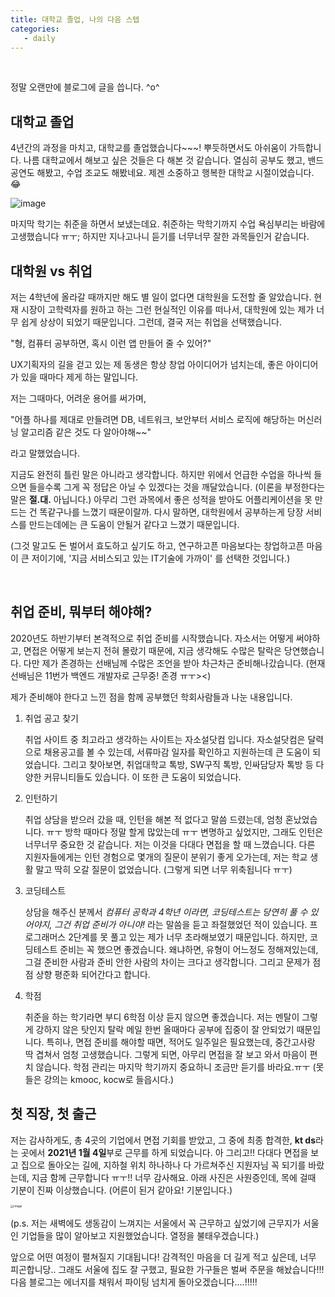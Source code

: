 ```yaml
---
title: 대학교 졸업, 나의 다음 스텝
categories:
   - daily
---
```


<br>

정말 오랜만에 블로그에 글을 씁니다. ^o^



## 대학교 졸업

4년간의 과정을 마치고, 대학교를 졸업했습니다~~~! 뿌듯하면서도 아쉬움이 가득합니다. 나름 대학교에서 해보고 싶은 것들은 다 해본 것 같습니다. 열심히 공부도 했고, 밴드 공연도 해봤고, 수업 조교도 해봤네요. 제겐 소중하고 행복한 대학교 시절이었습니다. 😂



![image](https://user-images.githubusercontent.com/42775225/103604899-b0aeeb00-4f55-11eb-9738-520e6d29e71a.png)



마지막 학기는 취준을 하면서 보냈는데요. 취준하는 막학기까지 수업 욕심부리는 바람에 고생했습니다 ㅠㅜ; 하지만 지나고나니 듣기를 너무너무 잘한 과목들인거 같습니다. 



## 대학원 vs 취업

저는 4학년에 올라갈 때까지만 해도 별 일이 없다면 대학원을 도전할 줄 알았습니다. 현재 시장이 고학력자를 원하고 하는 그런 현실적인 이유를 떠나서, 대학원에 있는 제가 너무 쉽게 상상이 되었기 때문입니다. 그런데, 결국 저는 취업을 선택했습니다.



"형, 컴퓨터 공부하면, 혹시 이런 앱 만들어 줄 수 있어?"

UX기획자의 길을 걷고 있는 제 동생은 항상 창업 아이디어가 넘치는데, 좋은 아이디어가 있을 때마다 제게 하는 말입니다.

저는 그때마다, 어려운 용어를 써가며,

"어플 하나를 제대로 만들려면 DB, 네트워크, 보안부터 서비스 로직에 해당하는 머신러닝 알고리즘 같은 것도 다 알아야해~~"

라고 말했었습니다. 



지금도 완전히 틀린 말은 아니라고 생각합니다. 하지만 위에서 언급한 수업을 하나씩 들으면 들을수록 그게 꼭 정답은 아닐 수 있겠다는 것을 깨달았습니다. (이론을 부정한다는 말은 **절.대.** 아닙니다.) 아무리 그런 과목에서 좋은 성적을 받아도 어플리케이션을 못 만드는 건 똑같구나를 느꼈기 때문이랄까. 다시 말하면, 대학원에서 공부하는게 당장 서비스를 만드는데에는 큰 도움이 안될거 같다고 느꼈기 때문입니다. 

(그것 말고도 돈 벌어서 효도하고 싶기도 하고, 연구하고픈 마음보다는 창업하고픈 마음이 큰 저이기에, '지금 서비스되고 있는 IT기술에 가까이' 를 선택한 것입니다.)



<br>

## 취업 준비, 뭐부터 해야해?

2020년도 하반기부터 본격적으로 취업 준비를 시작했습니다. 자소서는 어떻게 써야하고, 면접은 어떻게 보는지 전혀 몰랐기 때문에, 지금 생각해도 수많은 탈락은 당연했습니다. 다만 제가 존경하는 선배님께 수많은 조언을 받아 차근차근 준비해나갔습니다. (현재 선배님은 11번가 백엔드 개발자로 근무중! 존경 ㅠㅜ><) 



제가 준비해야 한다고 느낀 점을 함께 공부했던 학회사람들과 나눈 내용입니다. 

1. 취업 공고 찾기

   취업 사이트 중 최고라고 생각하는 사이트는 자소설닷컴 입니다. 자소설닷컴은 달력으로 채용공고를 볼 수 있는데, 서류마감 일자를 확인하고 지원하는데 큰 도움이 되었습니다. 그리고 찾아보면, 취업대학교 톡방, SW구직 톡방, 인싸담당자 톡방 등 다양한 커뮤니티들도 있습니다. 이 또한 큰 도움이 되었습니다.

2. 인턴하기

   취업 상담을 받으러 갔을 때, 인턴을 해본 적 없다고 말씀 드렸는데, 엄청 혼났었습니다. ㅠㅜ 방학 때마다 정말 할게 많았는데 ㅠㅜ 변명하고 싶었지만, 그래도 인턴은 너무너무 중요한 것 같습니다. 저는 이것을 다대다 면접을 할 때 느꼈습니다. 다른 지원자들에게는 인턴 경험으로 몇개의 질문이 분위기 좋게 오가는데, 저는 학교 생활 말고 딱히 오갈 질문이 없었습니다. (그렇게 되면 너무 위축됩니다 ㅠㅜ)

3. 코딩테스트

   상담을 해주신 분께서 *컴퓨터 공학과 4학년 이라면, 코딩테스트는 당연히 풀 수 있어야지, 그건 취업 준비가 아니야!*  라는 말씀을 듣고 좌절했었던 적이 있습니다. 프로그래머스 2단계를 못 풀고 있는 제가 너무 초라해보였기 때문입니다. 하지만, 코딩테스트 준비는 꼭 했으면 좋겠습니다. 왜냐하면, 유형이 어느정도 정해져있는데, 그걸 준비한 사람과 준비 안한 사람의 차이는 크다고 생각합니다. 그리고 문제가 점점 상향 평준화 되어간다고 합니다.

4. 학점

   취준을 하는 학기라면 부디 6학점 이상 듣지 않으면 좋겠습니다. 저는 멘탈이 그렇게 강하지 않은 탓인지 탈락 메일 한번 올때마다 공부에 집중이 잘 안되었기 때문입니다. 특히나, 면접 준비를 해야할 때면, 적어도 일주일은 필요했는데, 중간고사랑 딱 겹쳐서 엄청 고생했습니다. 그렇게 되면, 아무리 면접을 잘 보고 와서 마음이 편치 않습니다. 학점 관리는 마지막 학기까지 중요하니 조금만 듣기를 바라요.ㅠㅜ (못 들은 강의는 kmooc, kocw로 들읍시다.)





## 첫 직장, 첫 출근

저는 감사하게도, 총 4곳의 기업에서 면접 기회를 받았고, 그 중에 최종 합격한, **kt ds**라는 곳에서 **2021년 1월 4일**부로 근무를 하게 되었습니다. 아 그리고!! 다대다 면접을 보고 집으로 돌아오는 길에, 지하철 위치 하나하나 다 가르쳐주신 지원자님 꼭 되기를 바랐는데, 지금 함께 근무합니다 ㅠㅜ!! 너무 감사해요. 아래 사진은 사원증인데, 목에 걸때 기분이 진짜 이상했습니다. (어른이 된거 같아요! 기분입니다.)



<img src="https://user-images.githubusercontent.com/42775225/103639127-3c923880-4f91-11eb-8e20-1443ac73f851.png" alt="image" style="zoom:33%;" />



(p.s. 저는 새벽에도 생동감이 느껴지는 서울에서 꼭 근무하고 싶었기에 근무지가 서울인 기업들을 많이 알아보고 지원했었습니다. 열정을 불태우겠습니다.)

앞으로 어떤 여정이 펼쳐질지 기대됩니다! 감격적인 마음을 더 길게 적고 싶은데, 너무 피곤합니당.. 그래도 서울에 집도 잘 구했고, 필요한 가구들은 벌써 주문을 해놨습니다!!! 다음 블로그는 에너지를 채워서 파이팅 넘치게 돌아오겠습니다....!!!!! 

